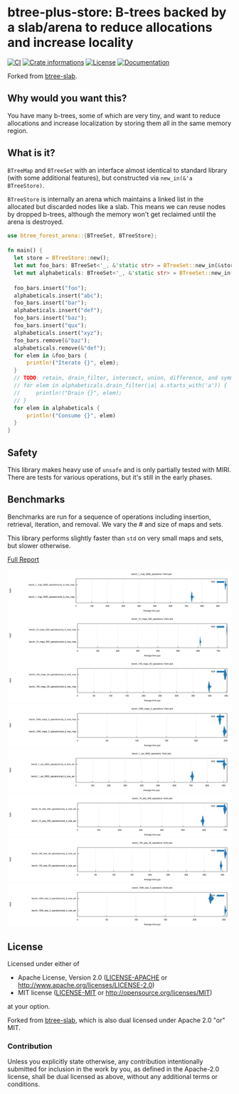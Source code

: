 # btree-plus-store: B-trees backed by a slab/arena to reduce allocations and increase locality

[![CI](https://github.com/Jakobeha/btree-plus-store/workflows/CI/badge.svg)](https://github.com/Jakobeha/btree-plus-store/actions)
[![Crate informations](https://img.shields.io/crates/v/btree-plus-store.svg?style=flat-square)](https://crates.io/crates/btree-plus-store)
[![License](https://img.shields.io/crates/l/btree-plus-store.svg?style=flat-square)](https://github.com/Jakobeha/btree-plus-store#license)
[![Documentation](https://img.shields.io/badge/docs-latest-blue.svg?style=flat-square)](https://docs.rs/btree-plus-store)

Forked from [btree-slab](https://github.com/timothee-haudebourg/btree-slab).

## Why would you want this?

You have many b-trees, some of which are very tiny, and want to reduce allocations and increase localization by storing them all in the same memory region.

## What is it?

`BTreeMap` and `BTreeSet` with an interface almost identical to standard library (with some additional features), but constructed via `new_in(&'a BTreeStore)`.

`BTreeStore` is internally an arena which maintains a linked list in the allocated but discarded nodes like a slab. This means we can reuse nodes by dropped b-trees, although the memory won't get reclaimed until the arena is destroyed.

```rust
use btree_forest_arena::{BTreeSet, BTreeStore};

fn main() {
  let store = BTreeStore::new();
  let mut foo_bars: BTreeSet<'_, &'static str> = BTreeSet::new_in(&store);
  let mut alphabeticals: BTreeSet<'_, &'static str> = BTreeSet::new_in(&store);
  
  foo_bars.insert("foo");
  alphabeticals.insert("abc");
  foo_bars.insert("bar");
  alphabeticals.insert("def");
  foo_bars.insert("baz");
  foo_bars.insert("qux");
  alphabeticals.insert("xyz");
  foo_bars.remove(&"baz");
  alphabeticals.remove(&"def");
  for elem in &foo_bars {
      println!("Iterate {}", elem);
  }
  // TODO: retain, drain_filter, intersect, union, difference, and symmetric_difference
  // for elem in alphabeticals.drain_filter(|a| a.starts_with('a')) {
  //     println!("Drain {}", elem);
  // }
  for elem in alphabeticals {
      println!("Consume {}", elem)
  }
}
```

## Safety

This library makes heavy use of `unsafe` and is only partially tested with MIRI. There are tests for various operations, but it's still in the early phases.

## Benchmarks

Benchmarks are run for a sequence of operations including insertion, retrieval, iteration, and removal. We vary the # and size of maps and sets.

This library performs slightly faster than `std` on very small maps and sets, but slower otherwise.

[Full Report](criterion/report/index.html)

![1_map_3000_operations](criterion/bench_1_map_3000_operations/report/violin.svg)
![10_maps_300_operations](criterion/bench_10_maps_300_operations/report/violin.svg)
![100_maps_30_operations](criterion/bench_100_maps_30_operations/report/violin.svg)
![1000_maps_3_operations](criterion/bench_1000_maps_3_operations/report/violin.svg)
![1_set_3000_operations](criterion/bench_1_set_3000_operations/report/violin.svg)
![10_sets_300_operations](criterion/bench_10_sets_300_operations/report/violin.svg)
![100_sets_30_operations](criterion/bench_100_sets_30_operations/report/violin.svg)
![1000_sets_3_operations](criterion/bench_1000_sets_3_operations/report/violin.svg)

## License

Licensed under either of

 * Apache License, Version 2.0 ([LICENSE-APACHE](LICENSE-APACHE) or http://www.apache.org/licenses/LICENSE-2.0)
 * MIT license ([LICENSE-MIT](LICENSE-MIT) or http://opensource.org/licenses/MIT)

at your option.

Forked from [btree-slab](https://github.com/timothee-haudebourg/btree-slab), which is also dual licensed under Apache 2.0 "or" MIT.

### Contribution

Unless you explicitly state otherwise, any contribution intentionally submitted for inclusion in the work by you, as defined in the Apache-2.0 license, shall be dual licensed as above, without any additional terms or conditions.
